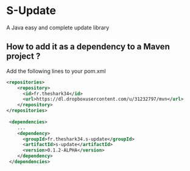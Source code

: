 # S-Update
A Java easy and complete update library

## How to add it as a dependency to a Maven project ?

Add the following lines to your pom.xml


```xml
<repositories>
    <repository>
      <id>fr.theshark34</id>
      <url>https://dl.dropboxusercontent.com/u/31232797/mvn</url>
    </repository>
</repositories>
 
 <dependencies>
    ...
    <dependency>
      <groupId>fr.theshark34.s-update</groupId>
      <artifactId>s-update</artifactId>
      <version>0.1.2-ALPHA</version>
    </dependency>
 </dependencies>
 
```
